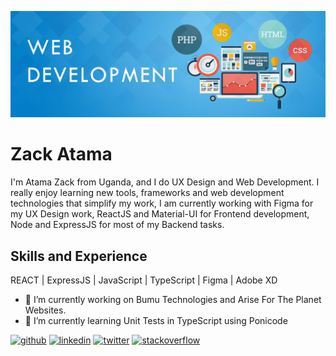 ![Wed Development & UX Design](https://github.com/ZackAtama/zackatama/blob/main/header-banner.jpg)

# Zack Atama
I'm Atama Zack from Uganda, and I do UX Design and Web Development. I really enjoy learning new tools, frameworks and web development technologies that simplify my work, I am currently working with Figma for my UX Design work, ReactJS and Material-UI for Frontend development, Node and ExpressJS for most of my Backend tasks.

## Skills and Experience
REACT | ExpressJS | JavaScript | TypeScript | Figma | Adobe XD

- 🔭 I’m currently working on Bumu Technologies and Arise For The Planet Websites. 
- 🌱 I’m currently learning Unit Tests in TypeScript using Ponicode 


[<img src='https://cdn.jsdelivr.net/npm/simple-icons@3.0.1/icons/github.svg' alt='github' height='40'>](https://github.com/https://github.com/ZackAtama)  [<img src='https://cdn.jsdelivr.net/npm/simple-icons@3.0.1/icons/linkedin.svg' alt='linkedin' height='40'>](https://www.linkedin.com/in/https://www.linkedin.com/in/zack-atama-901326a5//)  [<img src='https://cdn.jsdelivr.net/npm/simple-icons@3.0.1/icons/twitter.svg' alt='twitter' height='40'>](https://twitter.com/https://twitter.com/ZackAtama)  [<img src='https://cdn.jsdelivr.net/npm/simple-icons@3.0.1/icons/stackoverflow.svg' alt='stackoverflow' height='40'>](https://stackoverflow.com/users/https://stackoverflow.com/users/9900080/zack-atama)  

